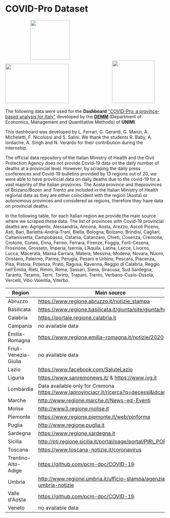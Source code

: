 # COVID-Pro Dataset

&nbsp;&nbsp;&nbsp;&nbsp;&nbsp;&nbsp;&nbsp;&nbsp;&nbsp;&nbsp;&nbsp;&nbsp;&nbsp;&nbsp;&nbsp;&nbsp;&nbsp;&nbsp;&nbsp;&nbsp;<img src="https://lh3.googleusercontent.com/proxy/MOdgHLTGTJxc4Hk0zCryH1PEkK4Ln9f8i4vSoHI2pTLpZmcq3LAXMfGtKADo8izDDLy66VX4nndn3JHXzeJrCGMeDzjlUHOHmN2o" width="125" height="125" />&nbsp;&nbsp;&nbsp;&nbsp;&nbsp;&nbsp;&nbsp;&nbsp;&nbsp;&nbsp;&nbsp;&nbsp;&nbsp;&nbsp;&nbsp;&nbsp;&nbsp;&nbsp;&nbsp;&nbsp;&nbsp;&nbsp;&nbsp;&nbsp;&nbsp;&nbsp;&nbsp;&nbsp;&nbsp;&nbsp;&nbsp;&nbsp;&nbsp;&nbsp;&nbsp;<img src="https://ceeds.unimi.it/wp-content/uploads/2020/02/cropped-LogoDark.png" width="200" height="125" />&nbsp;&nbsp;&nbsp;&nbsp;&nbsp;&nbsp;&nbsp;&nbsp;&nbsp;&nbsp;&nbsp;&nbsp;&nbsp;&nbsp;&nbsp;&nbsp;&nbsp;&nbsp;&nbsp;&nbsp;&nbsp;&nbsp;&nbsp;&nbsp;&nbsp;&nbsp;&nbsp;&nbsp;&nbsp;&nbsp;&nbsp;&nbsp;&nbsp;&nbsp;&nbsp;<img src="https://sites.unimi.it/rondi/jpg/logounimi.jpg" width="135" height="135" />

The following data were used for the **Dashboard** ["COVID-Pro: a province-based analysis for Italy"](https://ceeds.unimi.it/covid-19-in-italy/) developed by the [__DEMM__](http://eng.demm.unimi.it/ecm/home) (Department of Economics, Management and Quantitative Methods) of **UNIMI**.

This dashboard was developed by L. Ferrari, G. Gerardi, G. Manzi, A. Micheletti, F. Nicolussi and S. Salini.
We thank the students R. Baby, A. Iordache, A. Singh and N. Verardo for their contribution during the internship.

The official data repository of the Italian Ministry of Health and the Civil Protection Agency does not provide Covid-19 data on the daily number of deaths at a provincial level. However, by scraping the daily press conferences and Covid-19 bulletins provided by 13 regions out of 20, we were able to have provincial data on daily deaths due to the covid-19 for a vast majority of the Italian provinces.  The Aosta province and theprovinces of Bolzano/Bozen and Trento are included in the Italian Ministry of Health regional data as they are either coincident with the region (Aosta) or autonomous provinces and considered as regions, therefore they have data on provincial deaths. 

In the following table, for each Italian region we provide the main source where we scraped these data. The list of provinces with Covid-19 provincial deaths are: Agrigento, Alessandria, Ancona, Aosta, Arezzo, Ascoli Piceno, Asti, Bari, Barletta-Andria-Trani, Biella, Bologna, Bolzano, Brindisi, Cagliari, Caltanissetta, Campobasso, Catania, Catanzaro, Chieti, Cosenza, Cremona, Crotone, Cuneo, Enna, Fermo, Ferrara, Firenze, Foggia, Forli-Cesena, Frosinone, Grosseto, Imperia, Isernia, L’Aquila, Latina, Lecce, Livorno, Lucca, Macerata, Massa Carrara, Matera, Messina, Modena, Novara, Nuoro, Oristano, Palermo, Parma, Perugia, Pesaro e Urbino, Pescara, Piacenza, Pisa, Pistoia, Potenza, Prato, Ragusa, Ravenna, Reggio di Calabria, Reggio nell’Emilia, Rieti, Rimini, Roma, Sassari, Siena, Siracusa, Sud Sardegna, Taranto, Teramo, Terni, Torino, Trapani, Trento, Verbano-Cusio-Ossola, Vercelli, Vibo Valentia, Viterbo.

|Region | Main source |
| --- | --- |
|Abruzzo | https://www.regione.abruzzo.it/notizie_stampa|
|Basilicata | https://www.regione.basilicata.it/giunta/site/giunta/home.jsp |
|Calabria | https://portale.regione.calabria.it |
|Campania | no available data|
|Emilia-Romagna | https://www.regione.emilia-romagna.it/notizie/2020 |
|Friuli-Venezia-Giulia | no available data|
|Lazio | https://www.facebook.com/SaluteLazio |
|Liguria | https://www.sanremonews.it/ & https://www.ivg.it |
|Lombardia | Data available only for Cremona https://www.laprovinciacr.it/ricerca?q=decessi&idcanale=1|
|Marche | http://www.regione.marche.it/News-ed-Eventi |
|Molise | http://www3.regione.molise.it|
|Piemonte | https://www.regione.piemonte.it/web/pinforma|
|Puglia | http://www.regione.puglia.it |
|Sardegna | https://www.regione.sardegna.it |
|Sicilia | http://pti.regione.sicilia.it/portal/page/portal/PIR\_PORTALE |
|Toscana | https://www.toscana-notizie.it/coronavirus |
|Trentino-Alto-Adige | https://github.com/pcm-dpc/COVID-19 |
|Umbria | http://www.regione.umbria.it/ufficio-stampa/agenzia-umbria-notizie |
|Valle d'Aosta | https://github.com/pcm-dpc/COVID-19  |
|Veneto | no available data|
